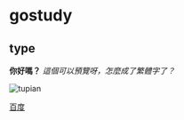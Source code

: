 # gostudy

## type

**你好嗎？**
*這個可以預覽呀，怎麼成了繁體字了？*

![tupian](https://gold-cdn.xitu.io/v3/static/img/logo.a7995ad.svg)

[百度](http://www.baidu.com)